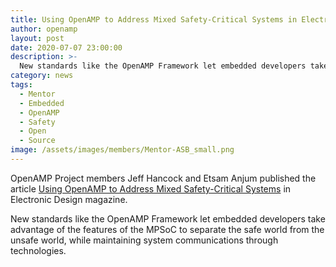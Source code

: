 ```yaml
---
title: Using OpenAMP to Address Mixed Safety-Critical Systems in Electronic Design magazine
author: openamp
layout: post
date: 2020-07-07 23:00:00
description: >-
  New standards like the OpenAMP Framework let embedded developers take advantage of the features of the MPSoC to separate the safe world from the unsafe world, while maintaining system communications through technologies.
category: news
tags:
  - Mentor
  - Embedded
  - OpenAMP
  - Safety
  - Open
  - Source
image: /assets/images/members/Mentor-ASB_small.png
---
```


OpenAMP Project members Jeff Hancock and Etsam Anjum published the article [Using OpenAMP to Address Mixed Safety-Critical Systems](https://www.electronicdesign.com/markets/automotive/article/21135976/using-openamp-to-address-mixed-safetycritical-systems) in Electronic Design magazine.

New standards like the OpenAMP Framework let embedded developers take advantage of the features of the MPSoC to separate the safe world from the unsafe world, while maintaining system communications through technologies.
